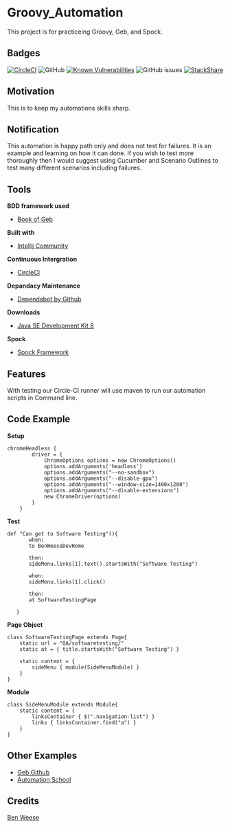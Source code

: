 # Groovy_Automation
This project is for practiceing Groovy, Geb, and Spock. 

## Badges
[![CircleCI](https://circleci.com/gh/benweese/Groovy_Automation_Template/tree/master.svg?style=shield)](https://circleci.com/gh/benweese/Groovy_Automation_Template/tree/master) ![GitHub](https://img.shields.io/github/license/benweese/Groovy_Automation_Template.svg) [![Known Vulnerabilities](https://snyk.io/test/github/benweese/Groovy_Automation_Template/badge.svg)](https://snyk.io/test/github/benweese/Groovy_Automation_Template) ![GitHub issues](https://img.shields.io/github/issues-raw/benweese/Groovy_Automation_Template.svg) [![StackShare](http://img.shields.io/badge/tech-stack-0690fa.svg?style=flat)](https://stackshare.io/benweese/groovy-automation)

## Motivation
This is to keep my automations skills sharp.

## Notification
This automation is happy path only and does not test for failures. It is an example and learning on how it can done. If you wish to test more thoroughly then I would suggest using Cucumber and Scenario Outlines to test many different scenarios including failures.

## Tools

<b>BDD framework used</b>
- [Book of Geb](https://gebish.org/manual/current/)

<b>Built with</b>
- [Intellij Community](https://www.jetbrains.com/idea/)

<b>Continuous Intergration</b>
- [CircleCI](https://circleci.com/)

<b>Depandacy Maintenance </b>
- [Dependabot by Github](https://dependabot.com/)

<b>Downloads</b>
- [Java SE Development Kit 8](http://www.oracle.com/technetwork/java/javase/downloads/jdk8-downloads-2133151.html)

<b>Spock</b>
- [Spock Framework](http://spockframework.org/)

## Features
With testing our Circle-CI runner will use maven to run our automation scripts in Command line.

## Code Example
<b>Setup</b>
```
chromeHeadless {
        driver = {
            ChromeOptions options = new ChromeOptions()
            options.addArguments('headless')
            options.addArguments("--no-sandbox")
            options.addArguments("--disable-gpu")
            options.addArguments("--window-size=1400x1200")
            options.addArguments("--disable-extensions")
            new ChromeDriver(options)
        }
    }
```
<b>Test</b>
```
def "Can get to Software Testing"(){
       when:
       to BenWeeseDevHome

       then:
       sideMenu.links[1].text().startsWith("Software Testing")

       when:
       sideMenu.links[1].click()

       then:
       at SoftwareTestingPage

   }
```

<b>Page Object</b>
```
class SoftwareTestingPage extends Page{
    static url = "QA/softwaretesting/"
    static at = { title.startsWith("Software Testing") }

    static content = {
        sideMenu { module(SideMenuModule) }
    }
}
```

<b>Module</b>
```
class SideMenuModule extends Module{
    static content = {
        linksContainer { $(".navigation-list") }
        links { linksContainer.find("a") }
    }
}
```

## Other Examples
- [Geb Github](https://github.com/geb/geb-example-gradle)
- [Automation School](https://github.com/AutomationSchool/geb-and-spock-automation-examples)

## Credits
[Ben Weese](https://benweese.dev)
